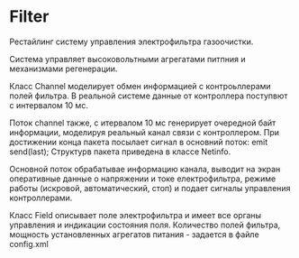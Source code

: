 # Filter
Рестайлинг систему управления электрофильтра газоочистки.

Система управляет высоковольтными агрегатами питпния и механизмами регенерации.

Класс Channel моделирует обмен информацией с контроьллерами полей фильтра.
В реальной системе данные от контроллера поступвют с интервалом 10 мс.

Поток сhannel также, с итервалом 10 мс генерирует очередной байт информации, моделируя реальный 
канал связи с контроллером. При достижении конца пакета посылает сигнал в основний поток: emit send(last);
Структурв пакета приведена в классе Netinfo.

Основной поток обрабатывае информацию канала, выводит на экран оперативные данные о напряжении
и токе електрофильтра, режиме работы (искровой, автоматический, стоп) и подает сигналы управления контроллерами.

Класс Field описывает поле электрофильтра и имеет все органы управления и индикации состояния поля.
Количество полей фильтра, мощность установленных агрегатов питания - задается в файле config.xml
